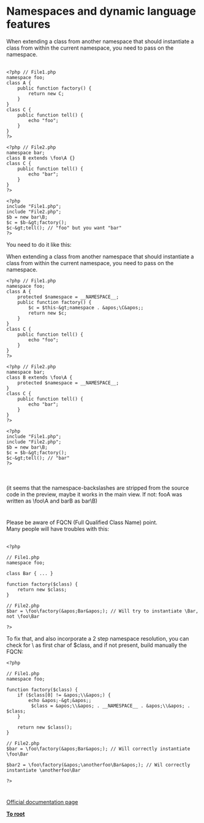 # Namespaces and dynamic language features



When extending a class from another namespace that should instantiate a class from within the current namespace, you need to pass on the namespace.<br><br>

```
<?php // File1.php
namespace foo;
class A {
    public function factory() {
        return new C;
    }
}
class C {
    public function tell() {
        echo "foo";
    }
}
?>
```




```
<?php // File2.php
namespace bar;
class B extends \foo\A {}
class C {
    public function tell() {
        echo "bar";
    }
}
?>
```




```
<?php
include "File1.php";
include "File2.php";
$b = new bar\B;
$c = $b-&gt;factory();
$c-&gt;tell(); // "foo" but you want "bar"
?>
```


You need to do it like this:

When extending a class from another namespace that should instantiate a class from within the current namespace, you need to pass on the namespace.



```
<?php // File1.php
namespace foo;
class A {
    protected $namespace = __NAMESPACE__;
    public function factory() {
        $c = $this-&gt;namespace . &apos;\C&apos;;
        return new $c;
    }
}
class C {
    public function tell() {
        echo "foo";
    }
}
?>
```




```
<?php // File2.php
namespace bar;
class B extends \foo\A {
    protected $namespace = __NAMESPACE__;
}
class C {
    public function tell() {
        echo "bar";
    }
}
?>
```




```
<?php
include "File1.php";
include "File2.php";
$b = new bar\B;
$c = $b-&gt;factory();
$c-&gt;tell(); // "bar"
?>
```
<br><br>(it seems that the namespace-backslashes are stripped from the source code in the preview, maybe it works in the main view. If not: fooA was written as \foo\A and barB as bar\B)  

#

Please be aware of FQCN (Full Qualified Class Name) point.<br>Many people will have troubles with this:<br><br>

```
<?php

// File1.php
namespace foo;

class Bar { ... }

function factory($class) {
    return new $class;
}

// File2.php
$bar = \foo\factory(&apos;Bar&apos;); // Will try to instantiate \Bar, not \foo\Bar

?>
```


To fix that, and also incorporate a 2 step namespace resolution, you can check for \ as first char of $class, and if not present, build manually the FQCN:



```
<?php

// File1.php
namespace foo;

function factory($class) {
    if ($class[0] != &apos;\\&apos;) {
        echo &apos;-&gt;&apos;;
         $class = &apos;\\&apos; . __NAMESPACE__ . &apos;\\&apos; . $class;
    }

    return new $class();
}

// File2.php
$bar = \foo\factory(&apos;Bar&apos;); // Will correctly instantiate \foo\Bar

$bar2 = \foo\factory(&apos;\anotherfoo\Bar&apos;); // Wil correctly instantiate \anotherfoo\Bar

?>
```
  

#

[Official documentation page](https://www.php.net/manual/en/language.namespaces.dynamic.php)

**[To root](/README.md)**